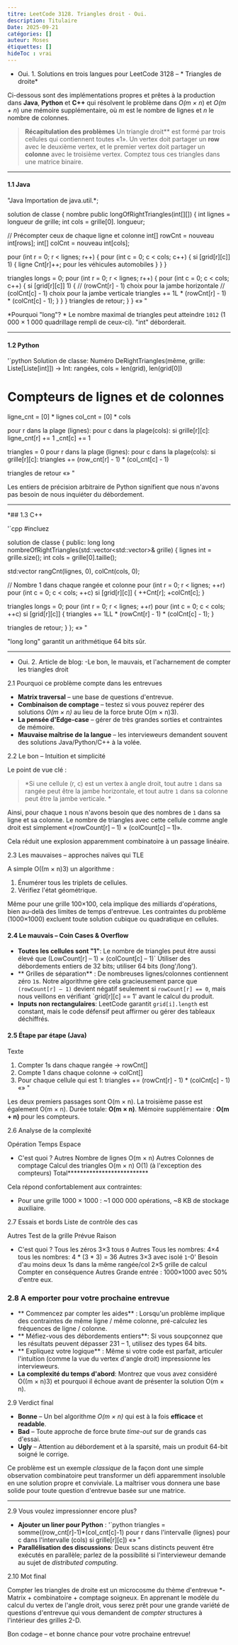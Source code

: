 ```yaml
---
titre: LeetCode 3128. Triangles droit - Oui.
description: Titulaire
Date: 2025-09-21
catégories: []
auteur: Moses
étiquettes: []
hideToc : vrai
---
```

- Oui. 1. Solutions en trois langues pour LeetCode 3128 – * Triangles de droite*

Ci-dessous sont des implémentations propres et prêtes à la production dans **Java**, **Python** et **C++** qui résolvent le problème dans *O(m × n*) et *O(m + n*) une mémoire supplémentaire, où *m* est le nombre de lignes et *n* le nombre de colonnes.

> **Récapitulation des problèmes**
> Un triangle droit** est formé par trois cellules qui contiennent toutes «1».
> Un vertex doit partager un **row** avec le deuxième vertex, et le premier vertex doit partager un **colonne** avec le troisième vertex.
> Comptez tous ces triangles dans une matrice binaire.

---

#### 1.1 Java

"Java
Importation de java.util.*;

solution de classe {
nombre public longOfRightTriangles(int[][]) {
int lignes = longueur de grille;
int cols = grille[0]. longueur;

// Précompter ceux de chaque ligne et colonne
int[] rowCnt = nouveau int[rows];
int[] colCnt = nouveau int[cols];

pour (int r = 0; r < lignes; r++) {
pour (int c = 0; c < cols; c++) {
si [grid[r][c]] 1) {
ligne Cnt[r]++;
pour les véhicules automobiles
}
}
}

triangles longs = 0;
pour (int r = 0; r < lignes; r++) {
pour (int c = 0; c < cols; c++) {
si [grid[r][c]] 1) {
// (rowCnt[r] - 1) choix pour la jambe horizontale
// (colCnt[c] - 1) choix pour la jambe verticale
triangles += 1L * (rowCnt[r] - 1) * (colCnt[c] - 1);
}
}
}
triangles de retour;
}
}
«» "

*Pourquoi "long"? *
Le nombre maximal de triangles peut atteindre `1012` (1 000 × 1 000 quadrillage rempli de ceux-ci). "int" déborderait.

---

#### 1.2 Python

'`python
Solution de classe:
Numéro DeRightTriangles(même, grille: Liste[Liste[int]]) -> Int:
rangées, cols = len(grid), len(grid[0])

# Compteurs de lignes et de colonnes
ligne_cnt = [0] * lignes
col_cnt = [0] * cols

pour r dans la plage (lignes):
pour c dans la plage(cols):
si grille[r][c]:
ligne_cnt[r] += 1
_cnt[c] += 1

triangles = 0
pour r dans la plage (lignes):
pour c dans la plage(cols):
si grille[r][c]:
triangles += (row_cnt[r] - 1) * (col_cnt[c] - 1)

triangles de retour
«» "

Les entiers de précision arbitraire de Python signifient que nous n'avons pas besoin de nous inquiéter du débordement.

---

*## 1.3 C++

'`cpp
#incluez <vecteur>

solution de classe {
public:
long long nombreOfRightTriangles(std::vector<std::vector<int>>& grille) {
lignes int = grille.size();
int cols = grille[0].taille();

std:vector<int> rangCnt(lignes, 0), colCnt(cols, 0);

// Nombre 1 dans chaque rangée et colonne
pour (int r = 0; r < lignes; ++r)
pour (int c = 0; c < cols; ++c)
si [grid[r][c]] {
++Cnt[r];
+colCnt[c];
}

triangles longs = 0;
pour (int r = 0; r < lignes; ++r)
pour (int c = 0; c < cols; ++c)
si [grid[r][c]] {
triangles += 1LL * (rowCnt[r] - 1) * (colCnt[c] - 1);
}

triangles de retour;
}
};
«» "

"long long" garantit un arithmétique 64 bits sûr.

---

- Oui. 2. Article de blog: -Le bon, le mauvais, et l'acharnement de compter les triangles droit

2.1 Pourquoi ce problème compte dans les entrevues

- **Matrix traversal** – une base de questions d'entrevue.
- **Combinaison de comptage** – testez si vous pouvez repérer des solutions *O(m × n)* au lieu de la force brute O(m × n)3).
- **La pensée d'Edge-case** – gérer de très grandes sorties et contraintes de mémoire.
- **Mauvaise maîtrise de la langue** – les intervieweurs demandent souvent des solutions Java/Python/C++ à la volée.

2.2 Le bon – Intuition et simplicité

Le point de vue clé :
> *Si une cellule (r, c) est un vertex à angle droit, tout autre `1` dans sa rangée peut être la jambe horizontale, et tout autre `1` dans sa colonne peut être la jambe verticale. *

Ainsi, pour chaque `1` nous n'avons besoin que des nombres de `1` dans sa ligne et sa colonne.
Le nombre de triangles avec cette cellule comme angle droit est simplement
«(rowCount[r] – 1) × (colCount[c] – 1)».

Cela réduit une explosion apparemment combinatoire à un passage linéaire.

2.3 Les mauvaises – approches naïves qui TLE

A simple O((m × n)3) un algorithme :
1. Énumérer tous les triplets de cellules.
2. Vérifiez l'état géométrique.

Même pour une grille 100×100, cela implique des milliards d'opérations, bien au-delà des limites de temps d'entrevue.
Les contraintes du problème (1000×1000) excluent toute solution cubique ou quadratique en cellules.

#### 2.4 Le mauvais – Coin Cases & Overflow

- **Toutes les cellules sont "1"**:
Le nombre de triangles peut être aussi élevé que
(LowCount[r] – 1) × (colCount[c] – 1)`
Utiliser des débordements entiers de 32 bits; utiliser 64 bits (long'/long').
- ** Grilles de séparation** :
De nombreuses lignes/colonnes contiennent zéro `1`s. Notre algorithme gère cela gracieusement parce que `(rowCount[r] – 1)` devient négatif seulement si `rowCount[r] == 0`, mais nous veillons en vérifiant `grid[r][c] == 1' avant le calcul du produit.
- **Inputs non rectangulaires**:
LeetCode garantit `grid[i].length` est constant, mais le code défensif peut affirmer ou gérer des tableaux déchiffrés.

#### 2.5 Étape par étape (Java)

Texte
1. Compter 1s dans chaque rangée → rowCnt[]
2. Compte 1 dans chaque colonne → colCnt[]
3. Pour chaque cellule qui est 1:
triangles += (rowCnt[r] - 1) * (colCnt[c] - 1)
«» "

Les deux premiers passages sont O(m × n).
La troisième passe est également O(m × n).
Durée totale: **O(m × n)**.
Mémoire supplémentaire : **O(m + n)** pour les compteurs.

2.6 Analyse de la complexité

Opération Temps Espace
- C'est quoi ?
Autres Nombre de lignes O(m × n)
Autres Colonnes de comptage
Calcul des triangles O(m × n) O(1) (à l'exception des compteurs)
Total**************************

Cela répond confortablement aux contraintes:
- Pour une grille 1000 × 1000 : ~1 000 000 opérations, ~8 KB de stockage auxiliaire.

2.7 Essais et bords Liste de contrôle des cas

Autres Test de la grille Prévue Raison
- C'est quoi ?
Tous les zéros 3×3 tous `0`
Autres Tous les nombres: 4×4 tous les nombres: 4 * (3 * 3) = 36
Autres 3×3 avec isolé `1`-0' Besoin d'au moins deux 1s dans la même rangée/col
2×5 grille de calcul Compter en conséquence
Autres Grande entrée : 1000×1000 avec 50% d'entre eux.

### 2.8 A emporter pour votre prochaine entrevue

- ** Commencez par compter les aides** : Lorsqu'un problème implique des contraintes de même ligne / même colonne, pré-calculez les fréquences de ligne / colonne.
- ** Méfiez-vous des débordements entiers**: Si vous soupçonnez que les résultats peuvent dépasser 231 – 1, utilisez des types 64 bits.
- ** Expliquez votre logique** : Même si votre code est parfait, articuler l'intuition (comme la vue du vertex d'angle droit) impressionne les intervieweurs.
- **La complexité du temps d'abord**: Montrez que vous avez considéré O((m × n)3) et pourquoi il échoue avant de présenter la solution O(m × n).

2.9 Verdict final

- **Bonne** – Un bel algorithme *O(m × n)* qui est à la fois **efficace** et **readable**.
- **Bad** – Toute approche de force brute *time-out* sur de grands cas d'essai.
- **Ugly** – Attention au débordement et à la sparsité, mais un produit 64-bit soigné le corrige.

Ce problème est un exemple *classique* de la façon dont une simple observation combinatoire peut transformer un défi apparemment insoluble en une solution propre et conviviale. La maîtriser vous donnera une base solide pour toute question d'entrevue basée sur une matrice.

---

2.9 Vous voulez impressionner encore plus?

- **Ajouter un liner pour Python** :
'`python
triangles = somme((row_cnt[r]-1)*(col_cnt[c]-1)
pour r dans l'intervalle (lignes) pour c dans l'intervalle (cols) si grille[r][c])
«» "
- **Parallélisation des discussions**: Deux scans distincts peuvent être exécutés en parallèle; parlez de la possibilité si l'intervieweur demande au sujet de *distributed computing*.

2.10 Mot final

Compter les triangles de droite est un microcosme du thème d'entrevue *-Matrix + combinatoire + comptage soigneux. En apprenant le modèle du calcul du vertex de l'angle droit, vous serez prêt pour une grande variété de questions d'entrevue qui vous demandent de *compter* structures à l'intérieur des grilles 2-D.

Bon codage – et bonne chance pour votre prochaine entrevue!